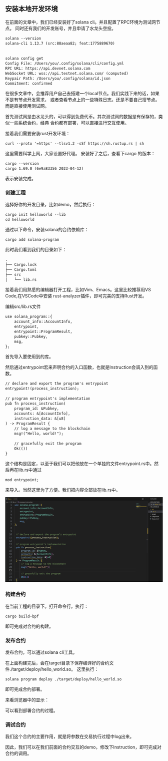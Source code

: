 
## 安装本地开发环境
在前面的文章中，我们已经安装好了solana cli。并且配置了RPC环境为测试网节点。
同时还有我们的开发账号，并且申请了水龙头空投。

    solana --version
    solana-cli 1.13.7 (src:88aeaa82; feat:1775889670)


    solana config get
    Config File: /Users/you/.config/solana/cli/config.yml
    RPC URL: https://api.devnet.solana.com 
    WebSocket URL: wss://api.testnet.solana.com/ (computed)
    Keypair Path: /Users/you/.config/solana/id.json 
    Commitment: confirmed 

在很多文章中，会推荐用户自己去搭建一个local节点。我们实践下来的话，如果不是有节点开发需求，
或者查看节点上的一些特殊日志。还是不要自己搭节点。而是直接使用测试网。

首先测试网是由水龙头的，可以得到免费代币。其次测试网的数据是有保存的，类似一些系统合约，经典
合约都有部署，可以直接进行交互使用。

接着我们需要安装rust开发环境：

    curl --proto '=https' --tlsv1.2 -sSf https://sh.rustup.rs | sh

这里需要科学上网，大家设置好代理。
安装好了之后，查看下cargo 的版本：

    cargo --version
    cargo 1.69.0 (6e9a83356 2023-04-12)

表示安装完成。

### 创建工程

选择好你的开发目录，比如demo，然后执行：

    cargo init helloworld --lib
    cd helloworld

通过以下命令，安装solana的合约依赖库：

    cargo add solana-program

此时我们看到我们的目录如下：

    .
    ├── Cargo.lock
    ├── Cargo.toml
    ├── src
    │   └── lib.rs

接着我们用熟悉的编辑器打开工程，比如Vim、Emacs。这里比较推荐用VS Code,在VSCode中安装
rust-analyzer插件，即可完美的支持Rust开发。

编辑src/lib.rs文件

    use solana_program::{
        account_info::AccountInfo,
        entrypoint,
        entrypoint::ProgramResult,
        pubkey::Pubkey,
        msg,
    };

首先导入要使用到的库。

然后通过entrypoint宏来声明合约的入口函数，也就是Instruction会调入到的函数。

    // declare and export the program's entrypoint
    entrypoint!(process_instruction);

    // program entrypoint's implementation
    pub fn process_instruction(
        program_id: &Pubkey,
        accounts: &[AccountInfo],
        instruction_data: &[u8]
    ) -> ProgramResult {
        // log a message to the blockchain
        msg!("Hello, world!");

        // gracefully exit the program
        Ok(())
    }

这个结构是固定，以至于我们可以把他放在一个单独的文件entrypoint.rs中。然后再在lib.rs中通过

    mod entrypoint;

来导入。当然这里为了方便。我们把内容全部放在lib.rs中。

![](./assets/images/vs.png)

### 构建合约

在当前工程的目录下。打开命令行。执行：

    cargo build-bpf

即可完成对合约的构建。

### 发布合约

发布合约，可以通过solana cli工具。

在上面构建完后，会在target目录下保存编译好的合约文件./target/deploy/hello_world.so。
这里执行：

    solana program deploy ./target/deploy/hello_world.so

即可完成合约部署。

来看浏览器中的显示：



可以看到部署合约的过程。

### 调试合约

我们这个合约的主要作用，就是将参数在交易执行过程中log出来。

因此，我们可以在我们前面的合约交互的demo，修改下Instruction，即可完成对合约的调用。

